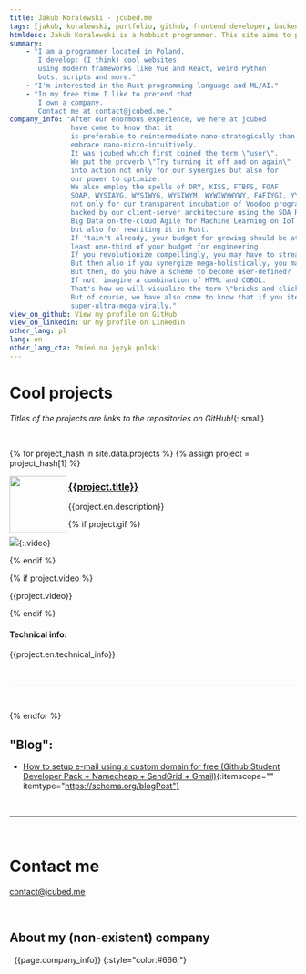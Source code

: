 ```yaml
---
title: Jakub Koralewski - jcubed.me
tags: [jakub, koralewski, portfolio, github, frontend developer, backend developer, vue, typescript, nuxt, javascript, js, ts, sass, scss, python, obs, rust]
htmldesc: Jakub Koralewski is a hobbist programmer. This site aims to present some of his web development and Python script projects and give some info to contact him.
summary: 
    - "I am a programmer located in Poland.
       I develop: (I think) cool websites 
       using modern frameworks like Vue and React, weird Python
       bots, scripts and more."
    - "I'm interested in the Rust programming language and ML/AI."
    - "In my free time I like to pretend that
       I own a company.
       Contact me at contact@jcubed.me."
company_info: "After our enormous experience, we here at jcubed
               have come to know that it
               is preferable to reintermediate nano-strategically than to
               embrace nano-micro-intuitively.
               It was jcubed which first coined the term \"user\".
               We put the proverb \"Try turning it off and on again\"
               into action not only for our synergies but also for
               our power to optimize.
               We also employ the spells of DRY, KISS, FTBFS, FOAF
               SOAP, WYSIAYG, WYSIWYG, WYSIWYM, WYWIWYWYWY, FAFIYGI, YYMVV
               not only for our transparent incubation of Voodoo programming
               backed by our client-server architecture using the SOA REST
               Big Data on-the-cloud Agile for Machine Learning on IoT deives,
               but also for rewriting it in Rust.
               If 'tain't already, your budget for growing should be at
               least one-third of your budget for engineering.
               If you revolutionize compellingly, you may have to streamline iteratively.
               But then also if you synergize mega-holistically, you may have to facilitate robustly.
               But then, do you have a scheme to become user-defined? 
               If not, imagine a combination of HTML and COBOL.
               That's how we will visualize the term \"bricks-and-clicks\"! 
               But of course, we have also come to know that if you iterate globally then you may also architect 
               super-ultra-mega-virally."
view_on_github: View my profile on GitHub
view_on_linkedin: Or my profile on LinkedIn
other_lang: pl
lang: en
other_lang_cta: Zmień na język polski
---
```


# Cool projects
*Titles of the projects are links to the repositories on GitHub!*{:.small}

&nbsp;

{% for project_hash in site.data.projects %}
{% assign project = project_hash[1] %} 


<img src="{{project.img}}" width="100" align="left" />

### <a href="{{project.links.github}}" target="_blank"> {{project.title}} </a>

{{project.en.description}}

{% if project.gif %} 

![]({{project.gif}}){:.video}

{% endif %}

{% if project.video %} 

{{project.video}}

{% endif %}
#### Technical info:
  
{{project.en.technical_info}}

&nbsp;
<hr/>
&nbsp;

{% endfor %}

<h2 itemscope itemtype="https://schema.org/Blog"> "Blog": </h2>

- [How to setup e-mail using a custom domain for free (Github Student Developer Pack + Namecheap + SendGrid + Gmail)](./blog/free-email.md){:itemscope="" itemtype="https://schema.org/blogPost"}

&nbsp;
<hr/>
&nbsp;

# Contact me

<a href="mailto:contact@jcubed.me?subject=Hello%2C+there%21&body=How+are+you+so+amazing%3F">contact@jcubed.me</a>

&nbsp;

## About my (non-existent) company

&nbsp;
{{page.company_info}}
{:style="color:#666;"}
